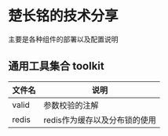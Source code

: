 # 楚长铭的技术分享

主要是各种组件的部署以及配置说明

## 通用工具集合 toolkit

|文件名|说明|
|----|----|
|valid| 参数校验的注解|
|redis| redis作为缓存以及分布锁的使用|